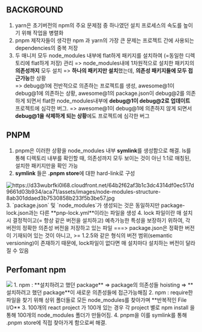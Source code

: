## BACKGROUND
1.  yarn은 초기버전의 npm의 주요 문제점 중 하나였던 설치 프로세스의 속도를 높이기 위해 작업을 병렬화
2.  pnpm 제작자들이 생각한 npm 과 yarn의 가장 큰 문제는 프로젝트 간에 사용되는 dependencies의 중복 저장
3.  두 매니저 모두 node_modules 내부에 flat하게 패키지를 설치하여 (=동일한 디렉토리에 flat하게 저장) 관리
	=> node_modules내에 1차원적으로 설치한 패키지의 **의존성까지** 모두 설치 => **하나의 패키지만 설치**했는데, **의존성 패키지들에 모두 접근가능**한 상황	
	=> debug@1에 전반적으로 의존하는 프로젝트를 생성, awesome@1이 debug@1에 의존하는 상황, awesome@1의 package.json이 debug@2를 의존하게 되면서 flat한 node_modules내부에 **debug@1이 debug@2로 업데이트** 프로젝트에 심각한 버그.
	=> awesome@1이 debug@1에 의존하지 않게 되면서 **debug@1을 삭제하게 되는 상황**에도 프로젝트에 심각한 버그


## PNPM
1. pnpm은 이러한 상황을  node_modules 내부 **symlink**를 생성함으로 해결. ls를 통해 디렉토리 내부를 확인할 때, 의존성까지 모두 보이는 것이 아닌 1:1로 매칭된, 설치한 패키지만을 확인 가능
2. **symlink** 들은 **.pnpm store**에 대한 hard-link로 구성
<img src="https://d33wubrfki0l68.cloudfront.net/64b2f62af3b1c3dc4314df0ec517d9661d03b934/aca71/assets/images/node-modules-structure-8ab301ddaed3b7530858b233f5b3be57.jpg" alt="https://d33wubrfki0l68.cloudfront.net/64b2f62af3b1c3dc4314df0ec517d9661d03b934/aca71/assets/images/node-modules-structure-8ab301ddaed3b7530858b233f5b3be57.jpg"/>
3. `package.json` 및 `node_modules`가 생성되는 것은 동일하지만  package-lock.json과는 다른 **pnp-lock.yml**이라는 파일을 생성
4. lock 파일이란 매 설치시 결정적이고(= 항상 같은 버전을 설치하고) 예측가능한 특성을 보장하기 위하여, 각 버전의 정확한 의존성 버전을 저장하고 있는 파일 ===> package.json은 정확한 버전이 기재되어 있는 것이 아니고, >= 1.2.5와 같은 형식의 버전 범위(semantic versioning)이 존재하기 때문에, lock파일이 없다면 매 설치마다 설치하는 버전이 달라질 수 있음

## Perfomant npm
<img src="https://velog.velcdn.com/images/ckstn0777/post/dcaf4eb2-a7d9-48da-a0d8-c186b546dce8/image.png"/>
1. npm : **설치하려고 했던 package** => package의 의존성들 hoisting => **설치하려고 했던 package**이 새로운 의존성들에 접근가능해짐 
2. npm : require한 파일을 찾기 위해 상위 폴더들로 모든 node_modules를 찾아가며 **반복적인 File I/O**
3. 100개의 react project 가 100개 있는 경우 각 project 별로 npm install 을 통해 100개의 node_modules 폴더가 만들어짐.
4. pnpm을 이를 symlink를 통해 .pnpm store에 직접 찾아가게 함으로써 해결.